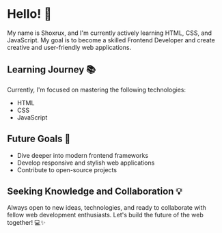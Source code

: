 # Hello! 👋

My name is Shoxrux, and I'm currently actively learning HTML, CSS, and JavaScript.
My goal is to become a skilled Frontend Developer and create creative and user-friendly web applications.

## Learning Journey 📚

Currently, I'm focused on mastering the following technologies:
- HTML
- CSS
- JavaScript

## Future Goals 🎯

- Dive deeper into modern frontend frameworks
- Develop responsive and stylish web applications
- Contribute to open-source projects

## Seeking Knowledge and Collaboration 💡

Always open to new ideas, technologies, and ready to collaborate with fellow web development enthusiasts. Let's build the future of the web together! 💻✨
